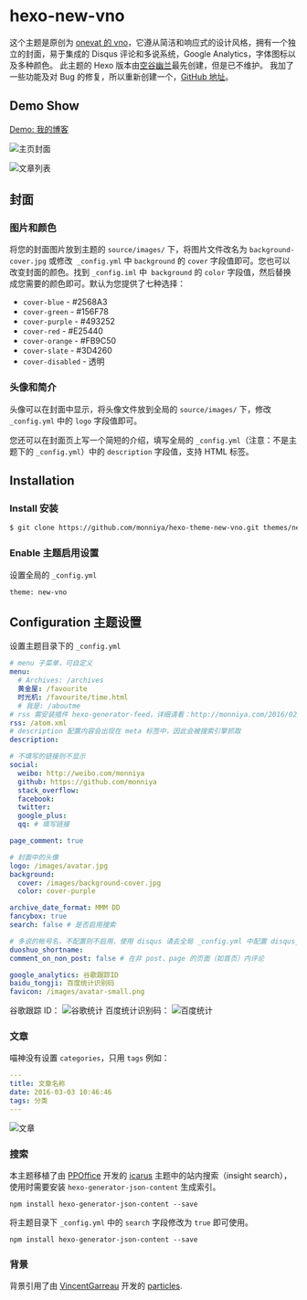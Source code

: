 hexo-new-vno
========

这个主题是原创为 [onevat 的 vno](https://github.com/onevcat/vno)，它遵从简洁和响应式的设计风格，拥有一个独立的封面，易于集成的 Disqus 评论和多说系统，Google Analytics，字体图标以及多种颜色。
此主题的 Hexo 版本由[空谷幽兰](http://mlongbo.com/)最先创建，但是已不维护。
我加了一些功能及对 Bug 的修复，所以重新创建一个，[GitHub 地址](https://github.com/monniya/hexo-theme-new-vno.git)。

## Demo Show

[Demo: 我的博客](http://monniya.com)

![主页封面](source/images/show/home.png)

![文章列表](source/images/show/list.jpeg)

## 封面

### 图片和颜色

将您的封面图片放到主题的 `source/images/` 下，将图片文件改名为 `background-cover.jpg` 或修改` _config.yml` 中 `background` 的 `cover` 字段值即可。您也可以改变封面的颜色。找到 `_config.iml` 中` background` 的 `color` 字段值，然后替换成您需要的颜色即可。默认为您提供了七种选择：

* `cover-blue` - #2568A3
* `cover-green` - #156F78
* `cover-purple` - #493252
* `cover-red` - #E25440
* `cover-orange` - #FB9C50
* `cover-slate` - #3D4260
* `cover-disabled` - 透明

### 头像和简介

头像可以在封面中显示，将头像文件放到全局的 `source/images/` 下，修改 `_config.yml` 中的 `logo` 字段值即可。

您还可以在封面页上写一个简短的介绍，填写全局的 `_config.yml`（注意：不是主题下的 `_config.yml`）中的 `description` 字段值，支持 HTML 标签。


## Installation

### Install 安装

``` bash  
$ git clone https://github.com/monniya/hexo-theme-new-vno.git themes/new-vno
```

### Enable 主题启用设置

设置全局的 `_config.yml`

```
theme: new-vno
```


## Configuration 主题设置
设置主题目录下的 `_config.yml`

```yml
# menu 子菜单，可自定义
menu:
  # Archives: /archives
  黄金屋: /favourite
  时光机: /favourite/time.html
  # 我是: /aboutme
# rss 需安装插件 hexo-generator-feed，详细请看：http://monniya.com/2016/02/24/create-rss/
rss: /atom.xml
# description 配置内容会出现在 meta 标签中，因此会被搜索引擎抓取
description: 

# 不填写的链接则不显示
social:
  weibo: http://weibo.com/monniya
  github: https://github.com/monniya
  stack_overflow: 
  facebook: 
  twitter: 
  google_plus: 
  qq: # 填写链接

page_comment: true

# 封面中的头像
logo: /images/avatar.jpg
background:
  cover: /images/background-cover.jpg
  color: cover-purple

archive_date_format: MMM DD
fancybox: true
search: false # 是否启用搜索

# 多说的帐号名，不配置则不启用，使用 disqus 请去全局 _config.yml 中配置 disqus_shortname
duoshuo_shortname: 
comment_on_non_post: false # 在非 post、page 的页面（如首页）内评论

google_analytics: 谷歌跟踪ID
baidu_tongji: 百度统计识别码
favicon: /images/avatar-small.png
```
谷歌跟踪 ID：
![谷歌统计](source/images/show/google-analytics.jpeg)
百度统计识别码：
![百度统计](source/images/show/baidu_tongji.jpeg)

### 文章

喵神没有设置 `categories`，只用 `tags`
例如：
```yml
---
title: 文章名称
date: 2016-03-03 10:46:46
tags: 分类
---
```
![文章](source/images/show/article.jpeg)

### 搜索
本主题移植了由 [PPOffice](https://ppoffice.github.io/) 开发的 [icarus](https://github.com/ppoffice/hexo-theme-icarus) 主题中的站内搜索（insight search），使用时需要安装 `hexo-generator-json-content` 生成索引。

```
npm install hexo-generator-json-content --save
```

将主题目录下 `_config.yml` 中的 `search` 字段修改为 `true` 即可使用。


```
npm install hexo-generator-json-content --save
```
### 背景
背景引用了由 [VincentGarreau](https://github.com/VincentGarreau) 开发的 [particles](https://github.com/akanezorap/particles.js). 
